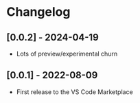 # Changelog

## [0.0.2] - 2024-04-19

- Lots of preview/experimental churn

## [0.0.1] - 2022-08-09

- First release to the VS Code Marketplace
